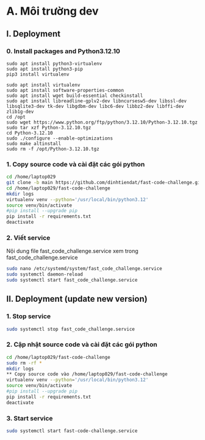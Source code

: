 # A. Môi trường dev
## I. Deployment
### 0. Install packages and Python3.12.10
```
sudo apt install python3-virtualenv
sudo apt install python3-pip
pip3 install virtualenv

sudo apt install virtualenv
sudo apt install software-properties-common
sudo apt install wget build-essential checkinstall
sudo apt install libreadline-gplv2-dev libncursesw5-dev libssl-dev libsqlite3-dev tk-dev libgdbm-dev libc6-dev libbz2-dev libffi-dev zlib1g-dev
cd /opt
sudo wget https://www.python.org/ftp/python/3.12.10/Python-3.12.10.tgz
sudo tar xzf Python-3.12.10.tgz
cd Python-3.12.10
sudo ./configure --enable-optimizations
sudo make altinstall
sudo rm -f /opt/Python-3.12.10.tgz
```

### 1. Copy source code và cài đặt các gói python
```bash
cd /home/laptop029
git clone -b main https://github.com/dinhtiendat/fast-code-challenge.git
cd /home/laptop029/fast-code-challenge
mkdir logs
virtualenv venv --python='/usr/local/bin/python3.12'
source venv/bin/activate
#pip install --upgrade pip
pip install -r requirements.txt
deactivate
```

### 2. Viết service
Nội dung file fast_code_challenge.service xem trong fast_code_challenge.service
```bash
sudo nano /etc/systemd/system/fast_code_challenge.service
sudo systemctl daemon-reload
sudo systemctl start fast_code_challenge.service
```

## II. Deployment (update new version)
### 1. Stop service
```bash
sudo systemctl stop fast_code_challenge.service
```
### 2. Cập nhật source code và cài đặt các gói python
```bash
cd /home/laptop029/fast-code-challenge
sudo rm -rf *
mkdir logs
** Copy source code vào /home/laptop029/fast-code-challenge
virtualenv venv --python='/usr/local/bin/python3.12'
source venv/bin/activate
#pip install --upgrade pip
pip install -r requirements.txt
deactivate
```

### 3. Start service
```bash
sudo systemctl start fast-code-challenge.service
```
